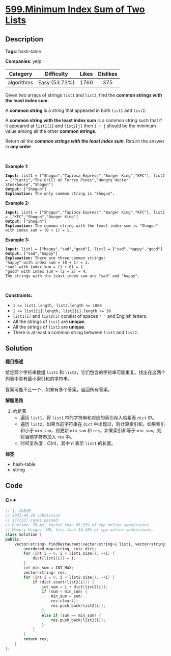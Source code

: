 # [599.Minimum Index Sum of Two Lists](https://leetcode.com/problems/minimum-index-sum-of-two-lists/description/)

## Description

**Tags**: hash-table

**Companies**: yelp

|  Category  |  Difficulty   | Likes | Dislikes |
| :--------: | :-----------: | :---: | :------: |
| algorithms | Easy (53.73%) | 1760  |   375    |

<p>Given two arrays of strings <code>list1</code> and <code>list2</code>, find the <strong>common strings with the least index sum</strong>.</p>
<p>A <strong>common string</strong> is a string that appeared in both <code>list1</code> and <code>list2</code>.</p>
<p>A <strong>common string with the least index sum</strong> is a common string such that if it appeared at <code>list1[i]</code> and <code>list2[j]</code> then <code>i + j</code> should be the minimum value among all the other <strong>common strings</strong>.</p>
<p>Return <em>all the <strong>common strings with the least index sum</strong></em>. Return the answer in <strong>any order</strong>.</p>
<p>&nbsp;</p>
<p><strong class="example">Example 1:</strong></p>
<pre><code><strong>Input:</strong> list1 = [&quot;Shogun&quot;,&quot;Tapioca Express&quot;,&quot;Burger King&quot;,&quot;KFC&quot;], list2 = [&quot;Piatti&quot;,&quot;The Grill at Torrey Pines&quot;,&quot;Hungry Hunter Steakhouse&quot;,&quot;Shogun&quot;]
<strong>Output:</strong> [&quot;Shogun&quot;]
<strong>Explanation:</strong> The only common string is &quot;Shogun&quot;.</code></pre>
<p><strong class="example">Example 2:</strong></p>
<pre><code><strong>Input:</strong> list1 = [&quot;Shogun&quot;,&quot;Tapioca Express&quot;,&quot;Burger King&quot;,&quot;KFC&quot;], list2 = [&quot;KFC&quot;,&quot;Shogun&quot;,&quot;Burger King&quot;]
<strong>Output:</strong> [&quot;Shogun&quot;]
<strong>Explanation:</strong> The common string with the least index sum is &quot;Shogun&quot; with index sum = (0 + 1) = 1.</code></pre>
<p><strong class="example">Example 3:</strong></p>
<pre><code><strong>Input:</strong> list1 = [&quot;happy&quot;,&quot;sad&quot;,&quot;good&quot;], list2 = [&quot;sad&quot;,&quot;happy&quot;,&quot;good&quot;]
<strong>Output:</strong> [&quot;sad&quot;,&quot;happy&quot;]
<strong>Explanation:</strong> There are three common strings:
&quot;happy&quot; with index sum = (0 + 1) = 1.
&quot;sad&quot; with index sum = (1 + 0) = 1.
&quot;good&quot; with index sum = (2 + 2) = 4.
The strings with the least index sum are &quot;sad&quot; and &quot;happy&quot;.</code></pre>
<p>&nbsp;</p>
<p><strong>Constraints:</strong></p>
<ul>
  <li><code>1 &lt;= list1.length, list2.length &lt;= 1000</code></li>
  <li><code>1 &lt;= list1[i].length, list2[i].length &lt;= 30</code></li>
  <li><code>list1[i]</code> and <code>list2[i]</code> consist of spaces <code>&#39; &#39;</code> and English letters.</li>
  <li>All the strings of <code>list1</code> are <strong>unique</strong>.</li>
  <li>All the strings of <code>list2</code> are <strong>unique</strong>.</li>
  <li>There is at least a common string between <code>list1</code> and <code>list2</code>.</li>
</ul>

## Solution

**题目描述**

给定两个字符串数组 `list1` 和 `list2`，它们包含的字符串可能重复。找出在这两个列表中具有最小索引和的字符串。

答案可能不止一个，如果有多个答案，返回所有答案。

**解题思路**

1. 哈希表
   - 遍历 `list1`，将 `list1` 中的字符串和对应的索引存入哈希表 `dict` 中。
   - 遍历 `list2`，如果当前字符串在 `dict` 中出现过，则计算索引和，如果索引和小于 `min_sum`，则更新 `min_sum` 和 `res`，如果索引和等于 `min_sum`，则将当前字符串加入 `res` 中。
   - 时间复杂度：$O(n)$，其中 $n$ 表示 `list1` 的长度。

**标签**

- hash-table
- string

<!-- code start -->
## Code

### C++

```cpp
// 1. 哈希表
// 2023-06-26 submission
// 137/137 cases passed
// Runtime: 79 ms, faster than 95.53% of cpp online submissions.
// Memory Usage:  MB, less than 34.16% of cpp online submissions.
class Solution {
public:
    vector<string> findRestaurant(vector<string>& list1, vector<string>& list2) {
        unordered_map<string, int> dict;
        for (int i = 0; i < list1.size(); ++i) {
            dict[list1[i]] = i;
        }
        int min_sum = INT_MAX;
        vector<string> res;
        for (int i = 0; i < list2.size(); ++i) {
            if (dict.count(list2[i])) {
                int sum = i + dict[list2[i]];
                if (sum < min_sum) {
                    min_sum = sum;
                    res.clear();
                    res.push_back(list2[i]);
                }
                else if (sum == min_sum) {
                    res.push_back(list2[i]);
                }
            }
        }
        return res;
    }
};
```

<!-- code end -->
